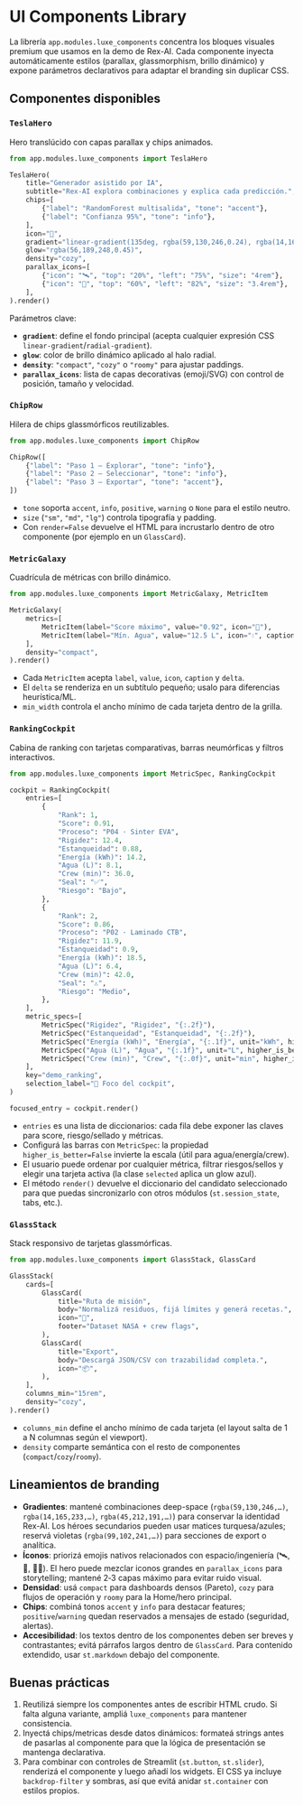 # UI Components Library

La librería `app.modules.luxe_components` concentra los bloques visuales premium que usamos en la demo de Rex-AI. Cada componente inyecta automáticamente estilos (parallax, glassmorphism, brillo dinámico) y expone parámetros declarativos para adaptar el branding sin duplicar CSS.

## Componentes disponibles

### `TeslaHero`
Hero translúcido con capas parallax y chips animados.

```python
from app.modules.luxe_components import TeslaHero

TeslaHero(
    title="Generador asistido por IA",
    subtitle="Rex-AI explora combinaciones y explica cada predicción.",
    chips=[
        {"label": "RandomForest multisalida", "tone": "accent"},
        {"label": "Confianza 95%", "tone": "info"},
    ],
    icon="🤖",
    gradient="linear-gradient(135deg, rgba(59,130,246,0.24), rgba(14,165,233,0.08))",
    glow="rgba(56,189,248,0.45)",
    density="cozy",
    parallax_icons=[
        {"icon": "🛰️", "top": "20%", "left": "75%", "size": "4rem"},
        {"icon": "🧪", "top": "60%", "left": "82%", "size": "3.4rem"},
    ],
).render()
```

Parámetros clave:
- **`gradient`**: define el fondo principal (acepta cualquier expresión CSS `linear-gradient`/`radial-gradient`).
- **`glow`**: color de brillo dinámico aplicado al halo radial.
- **`density`**: `"compact"`, `"cozy"` o `"roomy"` para ajustar paddings.
- **`parallax_icons`**: lista de capas decorativas (emoji/SVG) con control de posición, tamaño y velocidad.

### `ChipRow`
Hilera de chips glassmórficos reutilizables.

```python
from app.modules.luxe_components import ChipRow

ChipRow([
    {"label": "Paso 1 — Explorar", "tone": "info"},
    {"label": "Paso 2 — Seleccionar", "tone": "info"},
    {"label": "Paso 3 — Exportar", "tone": "accent"},
])
```

- `tone` soporta `accent`, `info`, `positive`, `warning` o `None` para el estilo neutro.
- `size` (`"sm"`, `"md"`, `"lg"`) controla tipografía y padding.
- Con `render=False` devuelve el HTML para incrustarlo dentro de otro componente (por ejemplo en un `GlassCard`).

### `MetricGalaxy`
Cuadrícula de métricas con brillo dinámico.

```python
from app.modules.luxe_components import MetricGalaxy, MetricItem

MetricGalaxy(
    metrics=[
        MetricItem(label="Score máximo", value="0.92", icon="🌟"),
        MetricItem(label="Mín. Agua", value="12.5 L", icon="💧", caption="Heurística: 14.3 L", delta="Δ -1.8"),
    ],
    density="compact",
).render()
```

- Cada `MetricItem` acepta `label`, `value`, `icon`, `caption` y `delta`.
- El `delta` se renderiza en un subtítulo pequeño; usalo para diferencias heurística/ML.
- `min_width` controla el ancho mínimo de cada tarjeta dentro de la grilla.

### `RankingCockpit`
Cabina de ranking con tarjetas comparativas, barras neumórficas y filtros interactivos.

```python
from app.modules.luxe_components import MetricSpec, RankingCockpit

cockpit = RankingCockpit(
    entries=[
        {
            "Rank": 1,
            "Score": 0.91,
            "Proceso": "P04 · Sinter EVA",
            "Rigidez": 12.4,
            "Estanqueidad": 0.88,
            "Energía (kWh)": 14.2,
            "Agua (L)": 8.1,
            "Crew (min)": 36.0,
            "Seal": "✅",
            "Riesgo": "Bajo",
        },
        {
            "Rank": 2,
            "Score": 0.86,
            "Proceso": "P02 · Laminado CTB",
            "Rigidez": 11.9,
            "Estanqueidad": 0.9,
            "Energía (kWh)": 18.5,
            "Agua (L)": 6.4,
            "Crew (min)": 42.0,
            "Seal": "⚠️",
            "Riesgo": "Medio",
        },
    ],
    metric_specs=[
        MetricSpec("Rigidez", "Rigidez", "{:.2f}"),
        MetricSpec("Estanqueidad", "Estanqueidad", "{:.2f}"),
        MetricSpec("Energía (kWh)", "Energía", "{:.1f}", unit="kWh", higher_is_better=False),
        MetricSpec("Agua (L)", "Agua", "{:.1f}", unit="L", higher_is_better=False),
        MetricSpec("Crew (min)", "Crew", "{:.0f}", unit="min", higher_is_better=False),
    ],
    key="demo_ranking",
    selection_label="📌 Foco del cockpit",
)

focused_entry = cockpit.render()
```

- `entries` es una lista de diccionarios: cada fila debe exponer las claves para score, riesgo/sellado y métricas.
- Configurá las barras con `MetricSpec`: la propiedad `higher_is_better=False` invierte la escala (útil para agua/energía/crew).
- El usuario puede ordenar por cualquier métrica, filtrar riesgos/sellos y elegir una tarjeta activa (la clase `selected` aplica un glow azul).
- El método `render()` devuelve el diccionario del candidato seleccionado para que puedas sincronizarlo con otros módulos (`st.session_state`, tabs, etc.).

### `GlassStack`
Stack responsivo de tarjetas glassmórficas.

```python
from app.modules.luxe_components import GlassStack, GlassCard

GlassStack(
    cards=[
        GlassCard(
            title="Ruta de misión",
            body="Normalizá residuos, fijá límites y generá recetas.",
            icon="🧭",
            footer="Dataset NASA + crew flags",
        ),
        GlassCard(
            title="Export",
            body="Descargá JSON/CSV con trazabilidad completa.",
            icon="📦",
        ),
    ],
    columns_min="15rem",
    density="cozy",
).render()
```

- `columns_min` define el ancho mínimo de cada tarjeta (el layout salta de 1 a N columnas según el viewport).
- `density` comparte semántica con el resto de componentes (`compact`/`cozy`/`roomy`).

## Lineamientos de branding

- **Gradientes**: mantené combinaciones deep-space (`rgba(59,130,246,…)`, `rgba(14,165,233,…)`, `rgba(45,212,191,…)`) para conservar la identidad Rex-AI. Los héroes secundarios pueden usar matices turquesa/azules; reservá violetas (`rgba(99,102,241,…)`) para secciones de export o analítica.
- **Íconos**: priorizá emojis nativos relacionados con espacio/ingeniería (🛰️, 🧪, 🧑‍🚀). El hero puede mezclar iconos grandes en `parallax_icons` para storytelling; mantené 2‑3 capas máximo para evitar ruido visual.
- **Densidad**: usá `compact` para dashboards densos (Pareto), `cozy` para flujos de operación y `roomy` para la Home/hero principal.
- **Chips**: combiná tonos `accent` y `info` para destacar features; `positive`/`warning` quedan reservados a mensajes de estado (seguridad, alertas).
- **Accesibilidad**: los textos dentro de los componentes deben ser breves y contrastantes; evitá párrafos largos dentro de `GlassCard`. Para contenido extendido, usar `st.markdown` debajo del componente.

## Buenas prácticas

1. Reutilizá siempre los componentes antes de escribir HTML crudo. Si falta alguna variante, ampliá `luxe_components` para mantener consistencia.
2. Inyectá chips/metricas desde datos dinámicos: formateá strings antes de pasarlas al componente para que la lógica de presentación se mantenga declarativa.
3. Para combinar con controles de Streamlit (`st.button`, `st.slider`), renderizá el componente y luego añadí los widgets. El CSS ya incluye `backdrop-filter` y sombras, así que evitá anidar `st.container` con estilos propios.

